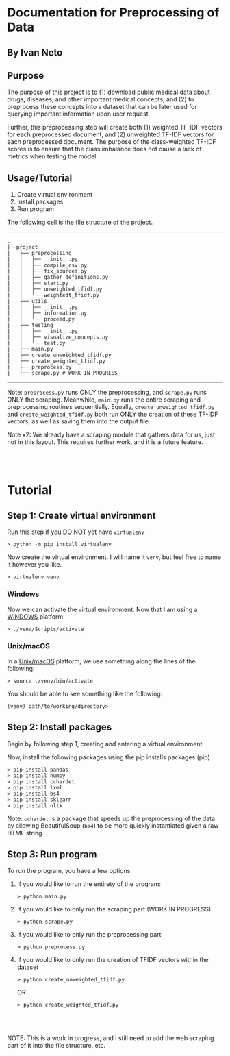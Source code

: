 # Documentation for Preprocessing of Data

## By Ivan Neto

## Purpose

The purpose of this project is to (1) download public medical data about drugs, diseases, and other important medical concepts, and (2) to preprocess these concepts into a dataset that can be later used for querying important information upon user request.

Further, this preprocessing step will create both (1) weighted TF-IDF vectors for each preprocessed document, and (2) unweighted TF-IDF vectors for each preprocessed document. The purpose of the class-weighted TF-IDF scores is to ensure that the class imbalance does not cause a lack of metrics when testing the model.

## Usage/Tutorial

1. Create virtual environment
2. Install packages
3. Run program


The following cell is the file structure of the project.

---

```
.
├──project
|	├── preprocessing
|	|	├── __init__.py
|	|	├── compile_csv.py
|	|	├── fix_sources.py
|	|	├── gather_definitions.py
|	|	├── start.py
|	|	├── unweighted_tfidf.py
|	|	└── weightedt_tfidf.py
|	├── utils
|	|	├── __init__.py
|	|	├── information.py
|	|	└── proceed.py
|	├── testing
|	|	├── __init__.py
|	|	├── visualize_concepts.py
|	|	└── test.py
|	├── main.py
|	├── create_unweighted_tfidf.py
|	├── create_weighted_tfidf.py
|	├── preprocess.py
|	└── scrape.py # WORK IN PROGRESS
```

---

Note: `preprocess.py` runs ONLY the preprocessing, and `scrape.py` runs ONLY the scraping. Meanwhile, `main.py` runs the entire scraping and preprocessing routines sequentially. Equally, `create_unweighted_tfidf.py` and `create_weighted_tfidf.py` both run ONLY the creation of these TF-IDF vectors, as well as saving them into the output file.

Note x2: We already have a scraping module that gathers data for us, just not in this layout. This requires further work, and it is a future feature.

<br>
<br>

# Tutorial

## Step 1: Create virtual environment

Run this step if you <ins>DO NOT</ins> yet have `virtualenv`
```
> python -m pip install virtualenv
```
Now create the virtual environment. I will name it `venv`, but feel free to name it however you like.
```
> virtualenv venv
```

### Windows
Now we can activate the virtual environment. Now that I am using a <ins>WINDOWS</ins> platform
```
> ./venv/Scripts/activate
```

### Unix/macOS
In a <ins>Unix/macOS</ins> platform, we use something along the lines of the following:
```
> source ./venv/bin/activate
```
You should be able to see something like the following:
```
(venv) path/to/working/directory>
```


## Step 2: Install packages

Begin by following step 1, creating and entering a virtual environment.

Now, install the following packages using the pip installs packages (pip)

```
> pip install pandas
> pip install numpy
> pip install cchardet
> pip install lxml
> pip install bs4
> pip install sklearn
> pip install nltk
```

Note: `cchardet` is a package that speeds up the preprocessing of the data by allowing BeautifulSoup (`bs4`) to be more quickly instantiated given a raw HTML string.


## Step 3: Run program

To run the program, you have a few options.

1. If you would like to run the entirety of the program:
   ```
   > python main.py
   ```
2. If you would like to only run the scraping part (WORK IN PROGRESS)
   ```
   > python scrape.py
   ```
3. If you would like to only run the preprocessing part
   ```
   > python preprocess.py
   ```
4. If you would like to only run the creation of TFIDF vectors within the dataset
   ```
   > python create_unweighted_tfidf.py
   ```
   OR
   ```
   > python create_weighted_tfidf.py
   ```

<br>
<br>

NOTE: This is a work in progress, and I still need to add the web scraping part of it into the file structure, etc.